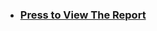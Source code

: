 - ### **[Press to View The Report](https://github.com/AssemAyman/Mastering-Embedded-System-Online-Diploma/blob/main/Student_Management_System_Project/Report.pdf)**
